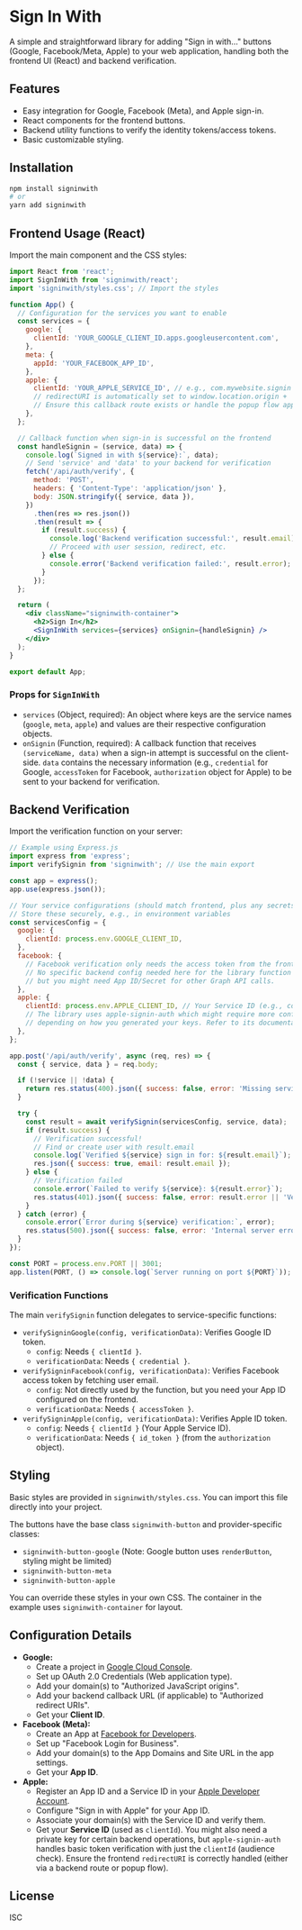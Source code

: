 # Sign In With

A simple and straightforward library for adding "Sign in with..." buttons (Google, Facebook/Meta, Apple) to your web application, handling both the frontend UI (React) and backend verification.

## Features

*   Easy integration for Google, Facebook (Meta), and Apple sign-in.
*   React components for the frontend buttons.
*   Backend utility functions to verify the identity tokens/access tokens.
*   Basic customizable styling.

## Installation

```bash
npm install signinwith
# or
yarn add signinwith
```

## Frontend Usage (React)

Import the main component and the CSS styles:

```jsx
import React from 'react';
import SignInWith from 'signinwith/react';
import 'signinwith/styles.css'; // Import the styles

function App() {
  // Configuration for the services you want to enable
  const services = {
    google: {
      clientId: 'YOUR_GOOGLE_CLIENT_ID.apps.googleusercontent.com',
    },
    meta: {
      appId: 'YOUR_FACEBOOK_APP_ID',
    },
    apple: {
      clientId: 'YOUR_APPLE_SERVICE_ID', // e.g., com.mywebsite.signin
      // redirectURI is automatically set to window.location.origin + '/auth/apple/callback'
      // Ensure this callback route exists or handle the popup flow appropriately.
    },
  };

  // Callback function when sign-in is successful on the frontend
  const handleSignin = (service, data) => {
    console.log(`Signed in with ${service}:`, data);
    // Send 'service' and 'data' to your backend for verification
    fetch('/api/auth/verify', {
      method: 'POST',
      headers: { 'Content-Type': 'application/json' },
      body: JSON.stringify({ service, data }),
    })
      .then(res => res.json())
      .then(result => {
        if (result.success) {
          console.log('Backend verification successful:', result.email);
          // Proceed with user session, redirect, etc.
        } else {
          console.error('Backend verification failed:', result.error);
        }
      });
  };

  return (
    <div className="signinwith-container">
      <h2>Sign In</h2>
      <SignInWith services={services} onSignin={handleSignin} />
    </div>
  );
}

export default App;
```

### Props for `SignInWith`

*   `services` (Object, required): An object where keys are the service names (`google`, `meta`, `apple`) and values are their respective configuration objects.
*   `onSignin` (Function, required): A callback function that receives `(serviceName, data)` when a sign-in attempt is successful on the client-side. `data` contains the necessary information (e.g., `credential` for Google, `accessToken` for Facebook, `authorization` object for Apple) to be sent to your backend for verification.

## Backend Verification

Import the verification function on your server:

```javascript
// Example using Express.js
import express from 'express';
import verifySignin from 'signinwith'; // Use the main export

const app = express();
app.use(express.json());

// Your service configurations (should match frontend, plus any secrets)
// Store these securely, e.g., in environment variables
const servicesConfig = {
  google: {
    clientId: process.env.GOOGLE_CLIENT_ID,
  },
  facebook: {
    // Facebook verification only needs the access token from the frontend
    // No specific backend config needed here for the library function itself
    // but you might need App ID/Secret for other Graph API calls.
  },
  apple: {
    clientId: process.env.APPLE_CLIENT_ID, // Your Service ID (e.g., com.mywebsite.signin)
    // The library uses apple-signin-auth which might require more config
    // depending on how you generated your keys. Refer to its documentation.
  },
};

app.post('/api/auth/verify', async (req, res) => {
  const { service, data } = req.body;

  if (!service || !data) {
    return res.status(400).json({ success: false, error: 'Missing service or data' });
  }

  try {
    const result = await verifySignin(servicesConfig, service, data);
    if (result.success) {
      // Verification successful!
      // Find or create user with result.email
      console.log(`Verified ${service} sign in for: ${result.email}`);
      res.json({ success: true, email: result.email });
    } else {
      // Verification failed
      console.error(`Failed to verify ${service}: ${result.error}`);
      res.status(401).json({ success: false, error: result.error || 'Verification failed' });
    }
  } catch (error) {
    console.error(`Error during ${service} verification:`, error);
    res.status(500).json({ success: false, error: 'Internal server error' });
  }
});

const PORT = process.env.PORT || 3001;
app.listen(PORT, () => console.log(`Server running on port ${PORT}`));

```

### Verification Functions

The main `verifySignin` function delegates to service-specific functions:

*   `verifySigninGoogle(config, verificationData)`: Verifies Google ID token.
    *   `config`: Needs `{ clientId }`.
    *   `verificationData`: Needs `{ credential }`.
*   `verifySigninFacebook(config, verificationData)`: Verifies Facebook access token by fetching user email.
    *   `config`: Not directly used by the function, but you need your App ID configured on the frontend.
    *   `verificationData`: Needs `{ accessToken }`.
*   `verifySigninApple(config, verificationData)`: Verifies Apple ID token.
    *   `config`: Needs `{ clientId }` (Your Apple Service ID).
    *   `verificationData`: Needs `{ id_token }` (from the `authorization` object).

## Styling

Basic styles are provided in `signinwith/styles.css`. You can import this file directly into your project.

The buttons have the base class `signinwith-button` and provider-specific classes:
*   `signinwith-button-google` (Note: Google button uses `renderButton`, styling might be limited)
*   `signinwith-button-meta`
*   `signinwith-button-apple`

You can override these styles in your own CSS. The container in the example uses `signinwith-container` for layout.

## Configuration Details

*   **Google:**
    *   Create a project in [Google Cloud Console](https://console.cloud.google.com/).
    *   Set up OAuth 2.0 Credentials (Web application type).
    *   Add your domain(s) to "Authorized JavaScript origins".
    *   Add your backend callback URL (if applicable) to "Authorized redirect URIs".
    *   Get your **Client ID**.
*   **Facebook (Meta):**
    *   Create an App at [Facebook for Developers](https://developers.facebook.com/).
    *   Set up "Facebook Login for Business".
    *   Add your domain(s) to the App Domains and Site URL in the app settings.
    *   Get your **App ID**.
*   **Apple:**
    *   Register an App ID and a Service ID in your [Apple Developer Account](https://developer.apple.com/).
    *   Configure "Sign in with Apple" for your App ID.
    *   Associate your domain(s) with the Service ID and verify them.
    *   Get your **Service ID** (used as `clientId`). You might also need a private key for certain backend operations, but `apple-signin-auth` handles basic token verification with just the `clientId` (audience check). Ensure the frontend `redirectURI` is correctly handled (either via a backend route or popup flow).

## License

ISC
